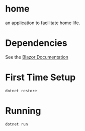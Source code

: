 # home
an application to facilitate home life.
# Dependencies
See the [Blazor Documentation](https://dotnet.microsoft.com/learn/aspnet/blazor-tutorial/install)
# First Time Setup
```
dotnet restore
```
# Running
```
dotnet run
```
